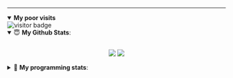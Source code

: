 

---
<details open>
 <summary> <b>My poor visits</b> </summary>
 <img src="https://visitor-badge.glitch.me/badge?page_id=infzer.infzer" alt="visitor badge"/>
</details>

<details open>
 <summary> 😇 <b>My Github Stats</b>: </summary>
<br>
<p align = "center">
  <img src = "https://github-readme-stats.vercel.app/api?username=6uv&show_icons=true&theme=tokyonight&line_height=27">
  <img src = "https://github-readme-stats.vercel.app/api/top-langs/?username=6uv&hide=css,java,html&theme=tokyonight">
</p>
</details>

<details> 
 <summary>🤖 <b>My programming stats</b>: </summary>
<br>

<!--START_SECTION:waka-->
**I'm an late 🐤** 

```text
🌞 Morning    120 commits    ████░░░░░░░░░░░░░░░░░░░░░   18.55% 
🌆 Daytime    214 commits    ████████░░░░░░░░░░░░░░░░░   33.08% 
🌃 Evening    235 commits    █████████░░░░░░░░░░░░░░░░   36.32% 
🌙 Night      78 commits     ███░░░░░░░░░░░░░░░░░░░░░░   12.06%

```
📅 **Vibing on friday** 

```text
Monday       65 commits     ██░░░░░░░░░░░░░░░░░░░░░░░   10.05% 
Tuesday      94 commits     ███░░░░░░░░░░░░░░░░░░░░░░   14.53% 
Wednesday    76 commits     ███░░░░░░░░░░░░░░░░░░░░░░   11.75% 
Thursday     103 commits    ████░░░░░░░░░░░░░░░░░░░░░   15.92% 
Friday       82 commits     ███░░░░░░░░░░░░░░░░░░░░░░   12.67% 
Saturday     107 commits    ████░░░░░░░░░░░░░░░░░░░░░   16.54% 
Sunday       120 commits    ████░░░░░░░░░░░░░░░░░░░░░   18.55%

```


📊 **This Week I Spent My Time On** 

```text
💬 Programming Languages: 
No Activity Tracked This Week

```

**I Mostly Code in Python** 

```text
Python        10 repos            █████████████████░░░░░░░░   71.43% 
C++                      2 repos             ███░░░░░░░░░░░░░░░░░░░░░░   14.29% 
HTML                     1 repo              █░░░░░░░░░░░░░░░░░░░░░░░░   7.14% 
JavaScript               1 repo              █░░░░░░░░░░░░░░░░░░░░░░░░   7.14%

```



<!--END_SECTION:waka-->

</details>
